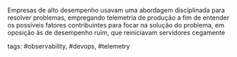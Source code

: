 Empresas de alto desempenho usavam uma abordagem disciplinada para resolver problemas, empregando telemetria de produção a fim de entender os possíveis fatores contribuintes para focar na solução do problema, em oposição às de desempenho ruim, que reiniciavam servidores cegamente

tags: #observability, #devops, #telemetry